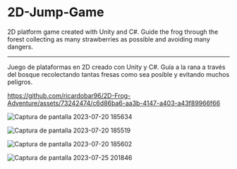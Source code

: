 # 2D-Jump-Game

2D platform game created with Unity and C#. 
Guide the frog through the forest collecting as many strawberries as possible and avoiding many dangers.

---------------------------------------------

Juego de plataformas en 2D creado con Unity y C#.
Guía a la rana a través del bosque recolectando tantas fresas como sea posible y evitando muchos peligros.


https://github.com/ricardobar96/2D-Frog-Adventure/assets/73242474/c6d86ba6-aa3b-4147-a403-a43f89966f66


![Captura de pantalla 2023-07-20 185634](https://github.com/ricardobar96/2D-Frog-Adventure/assets/73242474/45c61648-4b96-447a-96ab-17e6a99ef84a)


![Captura de pantalla 2023-07-20 185519](https://github.com/ricardobar96/2D-Frog-Adventure/assets/73242474/0f1d0fe9-5607-4064-a1e8-cbc8bb7ae0e1)


![Captura de pantalla 2023-07-20 185602](https://github.com/ricardobar96/2D-Frog-Adventure/assets/73242474/887301be-d893-476c-9567-b852c49c0df1)


![Captura de pantalla 2023-07-25 201846](https://github.com/ricardobar96/2D-Frog-Adventure/assets/73242474/2ea5f9b9-3a30-49ae-8614-6f3eaf22f1d7)

